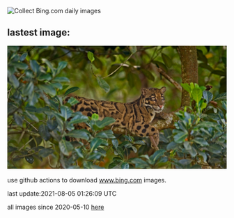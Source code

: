 ![Collect Bing.com daily images](https://github.com/counter2015/bing-daily-images/workflows/Collect%20Bing.com%20daily%20images/badge.svg)
## lastest image:
![](images/Neofelis.jpg)

use github actions to download www.bing.com images.

last update:2021-08-05 01:26:09 UTC

all images since 2020-05-10 [here](https://github.com/counter2015/bing-daily-images/tree/master/images) 
